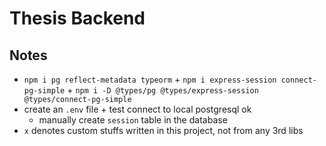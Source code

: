 # Thesis Backend

## Notes

- `npm i pg reflect-metadata typeorm` + `npm i express-session connect-pg-simple` + `npm i -D @types/pg @types/express-session @types/connect-pg-simple`
- create an `.env` file + test connect to local postgresql ok
  - manually create `session` table in the database
- `x` denotes custom stuffs written in this project, not from any 3rd libs
